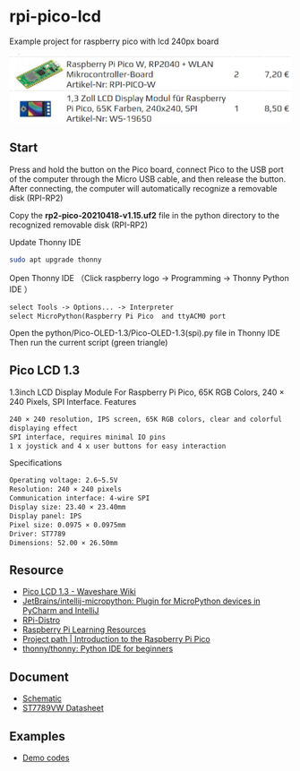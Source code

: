 # rpi-pico-lcd
Example project for raspberry pico with lcd 240px board

![list.png](list.png)

## Start

Press and hold the button on the Pico board, connect Pico to the USB port of the computer through the Micro USB cable, and then release the button.
After connecting, the computer will automatically recognize a removable disk (RPI-RP2)
    
Copy the **rp2-pico-20210418-v1.15.uf2** file in the python directory to the recognized 
removable disk (RPI-RP2)

Update Thonny IDE
```bash
sudo apt upgrade thonny
```

Open Thonny IDE （Click raspberry logo -> Programming -> Thonny Python IDE ）

    select Tools -> Options... -> Interpreter
    select MicroPython(Raspberry Pi Pico  and ttyACM0 port
    
Open the python/Pico-OLED-1.3/Pico-OLED-1.3(spi).py file in Thonny IDE
Then run the current script (green triangle)


## Pico LCD 1.3

1.3inch LCD Display Module For Raspberry Pi Pico, 65K RGB Colors, 240 × 240 Pixels, SPI Interface.
Features

    240 × 240 resolution, IPS screen, 65K RGB colors, clear and colorful displaying effect
    SPI interface, requires minimal IO pins
    1 x joystick and 4 x user buttons for easy interaction

Specifications

    Operating voltage: 2.6~5.5V
    Resolution: 240 × 240 pixels
    Communication interface: 4-wire SPI
    Display size: 23.40 × 23.40mm
    Display panel: IPS
    Pixel size: 0.0975 × 0.0975mm
    Driver: ST7789
    Dimensions: 52.00 × 26.50mm



## Resource

+ [Pico LCD 1.3 - Waveshare Wiki](https://www.waveshare.com/wiki/Pico-LCD-1.3)
+ [JetBrains/intellij-micropython: Plugin for MicroPython devices in PyCharm and IntelliJ](https://github.com/JetBrains/intellij-micropython)
+ [RPi-Distro](https://github.com/RPi-Distro)
+ [Raspberry Pi Learning Resources](https://github.com/orgs/raspberrypilearning/repositories?type=all)
+ [Project path | Introduction to the Raspberry Pi Pico](https://projects.raspberrypi.org/en/pathways/pico-intro)
+ [thonny/thonny: Python IDE for beginners](https://github.com/thonny/thonny/)

## Document

+ [Schematic](https://www.waveshare.com/w/upload/b/bf/Pico-LCD-1.3_SchDoc.pdf)
+ [ST7789VW Datasheet](https://www.waveshare.com/w/upload/a/ad/ST7789VW.pdf)

## Examples

+ [Demo codes](https://www.waveshare.com/w/upload/2/28/Pico_code.7z)
